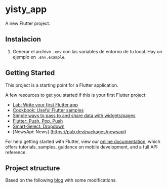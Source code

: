 # yisty_app

A new Flutter project.

## Instalacion
1. Generar el archivo `.env` con las variables de entorno de tu local. Hay un ejemplo en `.env.example`.

## Getting Started

This project is a starting point for a Flutter application.

A few resources to get you started if this is your first Flutter project:

- [Lab: Write your first Flutter app](https://flutter.dev/docs/get-started/codelab)
- [Cookbook: Useful Flutter samples](https://flutter.dev/docs/cookbook)
- [Simple ways to pass to and share data with widgets/pages](https://medium.com/flutter-community/simple-ways-to-pass-to-and-share-data-with-widgets-pages-f8988534bd5b)
- [Flutter: Push, Pop, Push](https://medium.com/flutter-community/flutter-push-pop-push-1bb718b13c31)
- [Smart-Select: Dropdown](https://pub.dev/packages/smart_select)
- [NewsApi: News] (https://pub.dev/packages/newsapi)

For help getting started with Flutter, view our
[online documentation](https://flutter.dev/docs), which offers tutorials,
samples, guidance on mobile development, and a full API reference.

## Project structure

Based on the following [blog](https://hackernoon.com/scalable-app-structure-in-flutter-dad61a4bc389) with some modifications.

